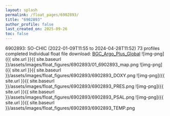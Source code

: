 ```yaml
---
layout: splash
permalink: /float_pages/6902893/
title: "6902893"
author_profile: false
last_created_on: 2025-09-26
toc: false
---
```

 
6902893: SO-CHIC (2022-01-09T11:55 to 2024-04-28T11:52)
73 profiles completed
Individual float file download: [BGC_Argo_Plus_Global](https://ftp.soest.hawaii.edu/bgc_argo_plus/Individual_Floats/outliers_removed/6902893_Sprof_processed.nc)
![img-png]({{ site.url }}{{ site.baseurl }}/assets/images/float_figures/6902893/01_6902893_map.png
![img-png]({{ site.url }}{{ site.baseurl }}/assets/images/float_figures/6902893/6902893_DOXY.png
![img-png]({{ site.url }}{{ site.baseurl }}/assets/images/float_figures/6902893/6902893_PRES.png
![img-png]({{ site.url }}{{ site.baseurl }}/assets/images/float_figures/6902893/6902893_PSAL.png
![img-png]({{ site.url }}{{ site.baseurl }}/assets/images/float_figures/6902893/6902893_TEMP.png
